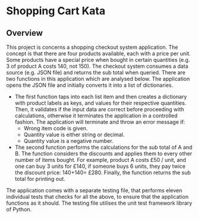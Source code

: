 #  Shopping Cart Kata
## Overview
This project is concerns a shopping checkout system application. The concept is that there are four products available, each with a price per unit. Some products have a special price when bought in certain quantities (e.g. 3 of product A costs 140, not 150).
The checkout system consumes a data source (e.g. JSON file) and returns the sub total when queried.
There are two functions in this application which are analysed below.
The application opens the JSON file and initially converts it into a list of dictionaries.
- The first function taps into each list item and then creates a dictionary with product labels as keys, and values for their respective quantities.
Then, it validates if the input data are correct before proceeding with calculations, otherwise it terminates the application in a controlled fashion.
The application will terminate and throw an error message if:
  - Wrong item code is given.
  - Quantity value is either string or decimal.
  - Quantity value is a negative number.
- The second function performs the calculations for the sub total of A and B.
The function considers the discounts and applies them to every other number of items bought. For example, product A costs £50 / unit, and one can buy 3 units for £140, if someone buys 6 units, they pay twice the discount price: 140+140= £280.
Finally, the function returns the sub total for printing out.

The application comes with a separate testing file, that performs eleven individual tests that checks for all the above, to ensure that the application functions as it should. The testing file utilises the unit test framework library of Python.
